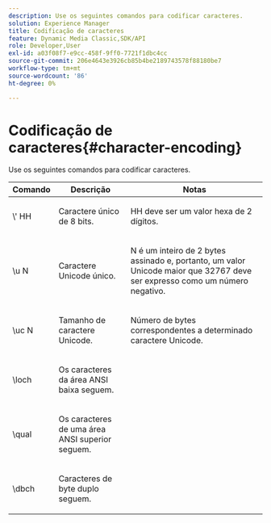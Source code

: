 ```yaml
---
description: Use os seguintes comandos para codificar caracteres.
solution: Experience Manager
title: Codificação de caracteres
feature: Dynamic Media Classic,SDK/API
role: Developer,User
exl-id: a03f08f7-e9cc-458f-9ff0-7721f1dbc4cc
source-git-commit: 206e4643e3926cb85b4be2189743578f88180be7
workflow-type: tm+mt
source-wordcount: '86'
ht-degree: 0%

---
```


# Codificação de caracteres{#character-encoding}

Use os seguintes comandos para codificar caracteres.

<table id="table_EB0C1B674BEA4A37964FB4BF559E0005"> 
 <thead> 
  <tr> 
   <th class="entry"> Comando </th> 
   <th class="entry"> Descrição </th> 
   <th class="entry"> Notas </th> 
  </tr> 
 </thead>
 <tbody> 
  <tr> 
   <td> <span class="codeph">\'<span class="varname"> HH</span></span> </td> 
   <td> <p>Caractere único de 8 bits. </p> </td> 
   <td> <p><span class="varname"> HH</span> deve ser um valor hexa de 2 dígitos. </p> </td> 
  </tr> 
  <tr> 
   <td> <span class="codeph">\u<span class="varname"> N</span></span> </td> 
   <td> <p>Caractere Unicode único. </p> </td> 
   <td> <p><span class="varname"> N</span> é um inteiro de 2 bytes assinado e, portanto, um valor Unicode maior que 32767 deve ser expresso como um número negativo. </p> </td> 
  </tr> 
  <tr> 
   <td> <span class="codeph">\uc<span class="varname"> N</span></span> </td> 
   <td> <p>Tamanho de caractere Unicode. </p> </td> 
   <td> <p>Número de bytes correspondentes a determinado caractere Unicode. </p> </td> 
  </tr> 
  <tr> 
   <td> <span class="codeph"> \loch </span> </td> 
   <td> <p>Os caracteres da área ANSI baixa seguem. </p> </td> 
   <td> <p> </p> </td> 
  </tr> 
  <tr> 
   <td> <span class="codeph"> \qual </span> </td> 
   <td> <p>Os caracteres de uma área ANSI superior seguem. </p> </td> 
   <td> <p> </p> </td> 
  </tr> 
  <tr> 
   <td> <span class="codeph"> \dbch </span> </td> 
   <td> <p>Caracteres de byte duplo seguem. </p> </td> 
   <td> <p> </p> </td> 
  </tr> 
 </tbody> 
</table>
